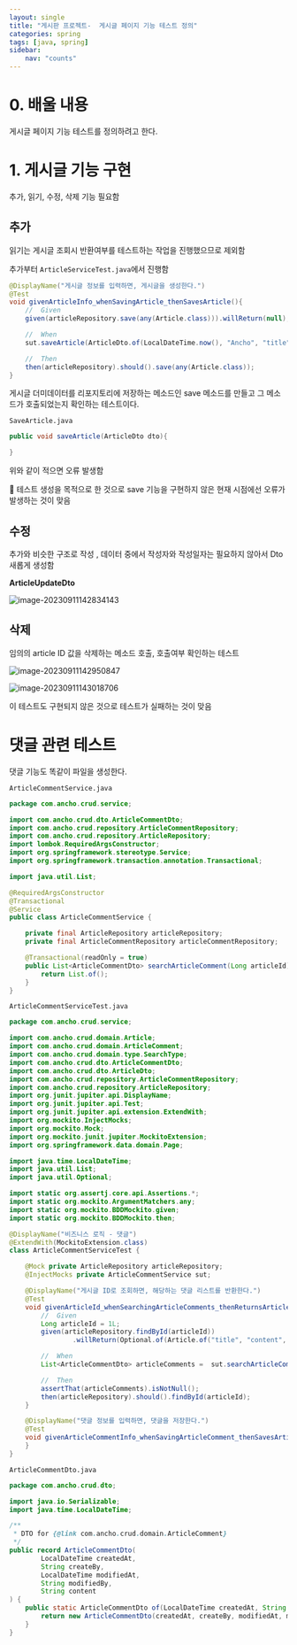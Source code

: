 ```yaml
---
layout: single
title: "게시판 프로젝트-  게시글 페이지 기능 테스트 정의"
categories: spring
tags: [java, spring]
sidebar:
    nav: "counts"
---
```


# 0. 배울 내용

게시글 페이지 기능 테스트를 정의하려고 한다.



# 1. 게시글 기능 구현

추가, 읽기, 수정, 삭제 기능 필요함

## 추가

읽기는 게시글 조회시 반환여부를 테스트하는 작업을 진행했으므로 제외함

추가부터 `ArticleServiceTest.java`에서 진행함



```java
@DisplayName("게시글 정보를 입력하면, 게시글을 생성한다.")
@Test
void givenArticleInfo_whenSavingArticle_thenSavesArticle(){
    //  Given
    given(articleRepository.save(any(Article.class))).willReturn(null);

    //  When
    sut.saveArticle(ArticleDto.of(LocalDateTime.now(), "Ancho", "title", "content", "#java"));

    //  Then
    then(articleRepository).should().save(any(Article.class));
}
```

 게시글 더미데이터를 리포지토리에 저장하는 메소드인 save 메소드를 만들고 그 메소드가 호출되었는지 확인하는 테스트이다. 



`SaveArticle.java`

```java
public void saveArticle(ArticleDto dto){

}
```

위와 같이 적으면 오류 발생함

🚨 테스트 생성을 목적으로 한 것으로 save 기능을 구현하지 않은 현재 시점에선 오류가 발생하는 것이 맞음



## 수정

추가와 비슷한 구조로 작성 , 데이터 중에서 작성자와 작성일자는 필요하지 않아서 Dto 새롭게 생성함 

**ArticleUpdateDto**

![image-20230911142834143]({{site.url}}/images/2023-09-11-backend7/image-20230911142834143.png)



## 삭제

임의의 article ID 값을 삭제하는 메소드 호출, 호출여부 확인하는 테스트

![image-20230911142950847]({{site.url}}/images/2023-09-11-backend7/image-20230911142950847.png)

![image-20230911143018706]({{site.url}}/images/2023-09-11-backend7/image-20230911143018706.png)

이 테스트도 구현되지 않은 것으로 테스트가 실패하는 것이 맞음



# 댓글 관련 테스트

댓글 기능도 똑같이 파일을 생성한다.



`ArticleCommentService.java`

```java
package com.ancho.crud.service;

import com.ancho.crud.dto.ArticleCommentDto;
import com.ancho.crud.repository.ArticleCommentRepository;
import com.ancho.crud.repository.ArticleRepository;
import lombok.RequiredArgsConstructor;
import org.springframework.stereotype.Service;
import org.springframework.transaction.annotation.Transactional;

import java.util.List;

@RequiredArgsConstructor
@Transactional
@Service
public class ArticleCommentService {

    private final ArticleRepository articleRepository;
    private final ArticleCommentRepository articleCommentRepository;

    @Transactional(readOnly = true)
    public List<ArticleCommentDto> searchArticleComment(Long articleId) {
        return List.of();
    }
}
```



`ArticleCommentServiceTest.java`

```java
package com.ancho.crud.service;

import com.ancho.crud.domain.Article;
import com.ancho.crud.domain.ArticleComment;
import com.ancho.crud.domain.type.SearchType;
import com.ancho.crud.dto.ArticleCommentDto;
import com.ancho.crud.dto.ArticleDto;
import com.ancho.crud.repository.ArticleCommentRepository;
import com.ancho.crud.repository.ArticleRepository;
import org.junit.jupiter.api.DisplayName;
import org.junit.jupiter.api.Test;
import org.junit.jupiter.api.extension.ExtendWith;
import org.mockito.InjectMocks;
import org.mockito.Mock;
import org.mockito.junit.jupiter.MockitoExtension;
import org.springframework.data.domain.Page;

import java.time.LocalDateTime;
import java.util.List;
import java.util.Optional;

import static org.assertj.core.api.Assertions.*;
import static org.mockito.ArgumentMatchers.any;
import static org.mockito.BDDMockito.given;
import static org.mockito.BDDMockito.then;

@DisplayName("비즈니스 로직 - 댓글")
@ExtendWith(MockitoExtension.class)
class ArticleCommentServiceTest {

    @Mock private ArticleRepository articleRepository;
    @InjectMocks private ArticleCommentService sut;

    @DisplayName("게시글 ID로 조회하면, 해당하는 댓글 리스트를 반환한다.")
    @Test
    void givenArticleId_whenSearchingArticleComments_thenReturnsArticleComments(){
        //  Given
        Long articleId = 1L;
        given(articleRepository.findById(articleId))
                .willReturn(Optional.of(Article.of("title", "content", "#java")));

        //  When
        List<ArticleCommentDto> articleComments =  sut.searchArticleComment(articleId);   //  ID

        //  Then
        assertThat(articleComments).isNotNull();
        then(articleRepository).should().findById(articleId);
    }

    @DisplayName("댓글 정보를 입력하면, 댓글을 저장한다.")
    @Test
    void givenArticleCommentInfo_whenSavingArticleComment_thenSavesArticleComment(){
    }
}
```



`ArticleCommentDto.java`

```java
package com.ancho.crud.dto;

import java.io.Serializable;
import java.time.LocalDateTime;

/**
 * DTO for {@link com.ancho.crud.domain.ArticleComment}
 */
public record ArticleCommentDto(
        LocalDateTime createdAt,
        String createBy,
        LocalDateTime modifiedAt,
        String modifiedBy,
        String content
) {
    public static ArticleCommentDto of(LocalDateTime createdAt, String createBy, LocalDateTime modifiedAt, String modifiedBy, String content) {
        return new ArticleCommentDto(createdAt, createBy, modifiedAt, modifiedBy, content);
    }
}
```

